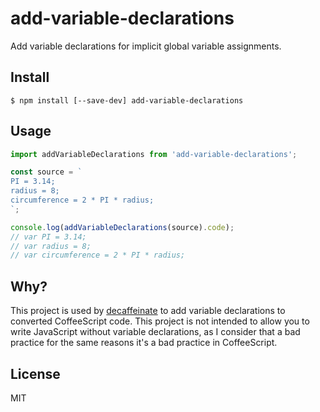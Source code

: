 # add-variable-declarations

Add variable declarations for implicit global variable assignments.

## Install

```
$ npm install [--save-dev] add-variable-declarations
```

## Usage

```js
import addVariableDeclarations from 'add-variable-declarations';

const source = `
PI = 3.14;
radius = 8;
circumference = 2 * PI * radius;
`;

console.log(addVariableDeclarations(source).code);
// var PI = 3.14;
// var radius = 8;
// var circumference = 2 * PI * radius;
```

## Why?

This project is used by [decaffeinate][decaffeinate] to add variable
declarations to converted CoffeeScript code. This project is not intended to
allow you to write JavaScript without variable declarations, as I consider that
a bad practice for the same reasons it's a bad practice in CoffeeScript.

[decaffeinate]: https://github.com/eventualbuddha/decaffeinate

## License

MIT